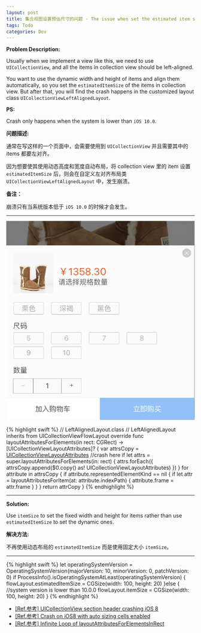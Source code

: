 ```yaml
---
layout: post
title: 集合视图设置预估尺寸的问题 · The issue when set the estimated item size in collection view
tags: Todo
categories: Dev
---
```


**Problem Description:** 

Usually when we implement a view like this, we need to use `UICollectionView`, and all the items in collection view should be left-aligned.

You want to use the dynamic width and height of items and align them automatically, so you set the `estimatedItemSize` of the items in collection view. But after that, you will find the crash happens in the customized layout class `UICollectionViewLeftAlignedLayout`.

**PS:**

Crash only happens when the system is lower than `iOS 10.0`.

**问题描述:**

通常在写这样的一个页面中，会需要使用到 `UICollectionView` 并且需要其中的 items 都要左对齐。

因为想要使其使用动态高度和宽度自动布局，将 collection view 里的 item 设置 `estimatedItemSize` 后，则会在自定义左对齐布局类 `UICollectionViewLeftAlignedLayout` 中，发生崩溃。

**备注：**

崩溃只有当系统版本低于 `iOS 10.0` 的时候才会发生。

---

![collectionview](/images/collectionview_flowlayout/shopping_subtypes.jpg)

{% highlight swift %}
// LeftAlignedLayout.class
// LeftAlignedLayout inherits from UICollectionViewFlowLayout
override func layoutAttributesForElements(in rect: CGRect) -> [UICollectionViewLayoutAttributes]? {
    var attrsCopy = [UICollectionViewLayoutAttributes]()
    //crash here
    if let attrs = super.layoutAttributesForElements(in: rect) { 
        attrs.forEach({
            attrsCopy.append($0.copy() as! UICollectionViewLayoutAttributes)
        })
    }
    for attribute in attrsCopy {
        if attribute.representedElementKind == nil {
            if let attr = layoutAttributesForItem(at: attribute.indexPath) {
                attribute.frame = attr.frame
            }
        }
    }
    return attrCopy
}
{% endhighlight %}

---

**Solution:**

Use `itemSize` to set the fixed width and height for items rather than use `estimatedItemSize` to set the dynamic ones.

**解决方法:**

不再使用动态布局的 `estimatedItemSize` 而是使用固定大小 `itemSize`。

---

{% highlight swift %}
let operatingSystemVersion = OperatingSystemVersion(majorVersion: 10, minorVersion: 0, patchVersion: 0)
if ProcessInfo().isOperatingSystemAtLeast(operatingSystemVersion) {
    flowLayout.estimatedItemSize = CGSize(width: 100, height: 20)
}else {
    //system version is lower than 10.0.0
    flowLayout.itemSize = CGSize(width: 100, height: 20)
}
{% endhighlight %}

* [[Ref.参考] UICollectionView section header crashing iOS 8](https://stackoverflow.com/questions/26407149/uicollectionview-section-header-crashing-ios-8)
* [[Ref.参考] Crash on iOS8 with auto sizing cells enabled](https://github.com/CSStickyHeaderFlowLayout/CSStickyHeaderFlowLayout/issues/48)
* [[Ref.参考] Infinite Loop of layoutAttributesForElementsInRect](https://stackoverflow.com/questions/24065014/infinite-loop-of-layoutattributesforelementsinrect)

